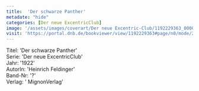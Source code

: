 ```yaml
---
title:  'Der schwarze Panther'
metadate: "hide"
categories: [Der neue ExcentricClub]
image: '/assets/images/coverart/Der neue Excentric-Club/1192229363_00000010.jpg'
visit: 'https://portal.dnb.de/bookviewer/view/1192229363#page/n0/mode/2up'
---
```

Titel: 'Der schwarze Panther' <br>
Serie: 'Der neue ExcentricClub' <br>
Jahr: '1922' <br>
AutorIn: 'Heinrich Feldinger' <br>
Band-Nr: '?' <br>
Verlag: ' MignonVerlag'